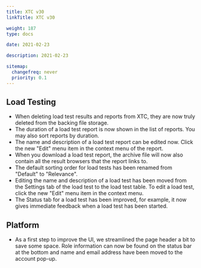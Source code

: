 ```yaml
---
title: XTC v30
linkTitle: XTC v30

weight: 187
type: docs

date: 2021-02-23

description: 2021-02-23

sitemap:
  changefreq: never
  priority: 0.1
---
```


## Load Testing

- When deleting load test results and reports from XTC, they are now truly deleted from the backing file storage.
- The duration of a load test report is now shown in the list of reports. You may also sort reports by duration.
- The name and description of a load test report can be edited now. Click the new "Edit" menu item in the context menu of the report.
- When you download a load test report, the archive file will now also contain all the result browsers that the report links to.
- The default sorting order for load tests has been renamed from "Default" to "Relevance".
- Editing the name and description of a load test has been moved from the Settings tab of the load test to the load test table. To edit a load test, click the new "Edit" menu item in the context menu.
- The Status tab for a load test has been improved, for example, it now gives immediate feedback when a load test has been started.


## Platform

- As a first step to improve the UI, we streamlined the page header a bit to save some space. Role information can now be found on the status bar at the bottom and name and email address have been moved to the account pop-up.
